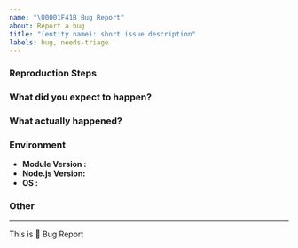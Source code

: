 ```yaml
---
name: "\U0001F41B Bug Report"
about: Report a bug
title: "(entity name): short issue description"
labels: bug, needs-triage
---
```


<!--
description of the bug:
-->




### Reproduction Steps

<!--
minimal amount of code that causes the bug (if possible) or a reference.

The code sample should be an SSCCE. See http://sscce.org/ for details.
In short, provide a code sample that we can copy/paste, run and reproduce.
-->

### What did you expect to happen?

<!--
What were you trying to achieve by performing the steps above?
-->

### What actually happened?

<!--
What is the unexpected behavior you were seeing? If you got an error, paste it here.
-->


### Environment

- **Module Version  :**
- **Node.js Version:** <!-- Version of Node.js (run the command `node -v`) -->
- **OS               :**

### Other

<!-- e.g. detailed explanation, stacktraces, related issues, suggestions on how to fix, links for us to have context, eg. associated pull-request, stackoverflow, etc -->




---

This is :bug: Bug Report
